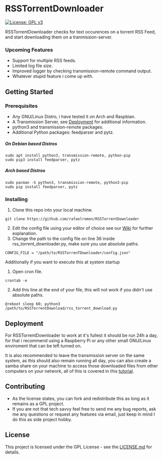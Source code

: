 # RSSTorrentDownloader
[![License: GPL v3](https://img.shields.io/badge/License-GPL%20v3-blue.svg)](http://www.gnu.org/licenses/gpl-3.0)

RSSTorrentDownloader checks for text occurences on a torrent RSS Feed, and start downloading them on a tranmission-server.

### Upcoming Features
* Support for multiple RSS feeds.
* Limited log file size.
* Improved logger by checking transmission-remote command output.
* Whatever stupid feature i come up with.

## Getting Started

### Prerequisites

* Any GNU/Linux Distro, i have tested it on Arch and Raspbian.
* A Transmission Server, see [Deployment](Deployment) for additional information.
* python3 and transmission-remote packages.
* Additional Python packages: feedparser and pytz.

##### On Debian based Distros
```
sudo apt install python3, transmission-remote, python-pip
sudo pip3 install feedparser, pytz
```

##### Arch based Distros
```
sudo pacman -S python3, transmission-remote, python3-pip
sudo pip install feedparser, pytz
```

### Installing
1. Clone this repo into your local machine.

  ```
git clone https://github.com/rafaelromon/RSSTorrentDownloader
```
2. Edit the config file using your editor of choice see our [Wiki](https://github.com/rafaelromon/RSSTorrentDownloader/wiki/Configuration-File) for further explanation.
3. Change the path to the config file on line 36 inside rss_torrent_downloader.py, make sure you use absolute paths.

  ```
CONFIG_FILE = "/path/to/RSSTorrenTDownloader/config.json"
```

Additionally if you want to execute this at system startup

1. Open cron file.

  ```
crontab -e
```

2. Add this line at the end of your file, this will not work if you didn't use absolute paths.

  ```
@reboot sleep 60; python3 /path/to/RSSTorrentDownload/rss_torrent_download.py
```

## Deployment

For RSSTorrentDownloader to work at it's fullest it should be run 24h a day, for that i recommend using a Raspberry Pi or any other small GNU/Linux enviroment that can be left turned on.

It is also recommended to leave the transmission server on the same system, as this should also remain running all day, you can also create a samba share on your machine to access those downloaded files from other computers on your network, all of this is covered in this [tutorial](https://www.raspberrypi.org/forums/viewtopic.php?t=51219). 

## Contributing

- As the license states, you can fork and redistribute this as long as it remains as a GPL project.
- If you are not that tech savvy feel free to send me any bug reports, ask me any questions or request any features via email, just keep in mind I do this as side project hobby.

## License

This project is licensed under the GPL License - see the [LICENSE.md](LICENSE.md) for details.
